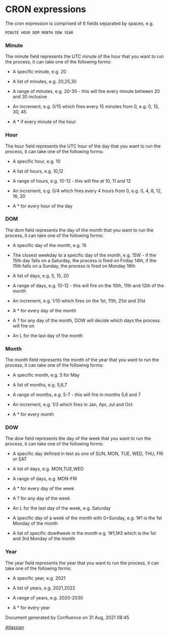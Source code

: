 CRON expressions
================

The cron expression is comprised of 6 fields separated by spaces, e.g.
```
MINUTE HOUR DOM MONTH DOW YEAR
```

### Minute

The minute field represents the UTC minute of the hour that you want to run the process, it can take one of the following forms:

*   A specific minute, e.g. 20
    
*   A list of minutes, e.g. 20,25,30
    
*   A range of minutes, e.g. 20-30 - this will fire every minute between 20 and 30 inclusive
    
*   An increment, e.g. 0/15 which fires every 15 minutes from 0, e.g. 0, 15, 30, 45
    
*   A * if every minute of the hour
    

### Hour

The hour field represents the UTC hour of the day that you want to run the process, it can take one of the following forms:

*   A specific hour, e.g. 10
    
*   A list of hours, e.g. 10,12
    
*   A range of hours, e.g. 10-12 - this will fire at 10, 11 and 12
    
*   An increment, e.g. 0/4 which fires every 4 hours from 0, e.g. 0, 4, 8, 12, 16, 20
    
*   A * for every hour of the day
    

### DOM

The dom field represents the day of the month that you want to run the process, it can take one of the following forms:

*   A specific day of the month, e.g. 15
    
*   The closest weekday to a specific day of the month, e.g. 15W - if the 15th day falls on a Saturday, the process is fired on Friday 14th, if the 15th falls on a Sunday, the process is fired on Monday 16th
    
*   A list of days, e.g. 5, 15, 20
    
*   A range of days, e.g. 10-12 - this will fire on the 10th, 11th and 12th of the month
    
*   An increment, e.g. 1/10 which fires on the 1st, 11th, 21st and 31st
    
*   A * for every day of the month
    
*   A ? for any day of the month, DOW will decide which days the process will fire on
    
*   An L for the last day of the month
    

### Month

The month field represents the month of the year that you want to run the process, it can take one of the following forms:

*   A specific month, e.g. 5 for May
    
*   A list of months, e.g. 5,6,7
    
*   A range of months, e.g. 5-7 - this will fire in months 5,6 and 7
    
*   An increment, e.g. 1/3 which fires in Jan, Apr, Jul and Oct
    
*   A * for every month
    

### DOW

The dow field represents the day of the week that you want to run the process, it can take one of the following forms:

*   A specific day defined in text as one of SUN, MON, TUE, WED, THU, FRI or SAT
    
*   A list of days, e.g. MON,TUE,WED
    
*   A range of days, e.g. MON-FRI
    
*   A * for every day of the week
    
*   A ? for any day of the week
    
*   An L for the last day of the week, e.g. Saturday
    
*   A specific day of a week of the month with 0=Sunday, e.g. 1#1 is the 1st Monday of the month
    
*   A list of specific dow#week in the month e.g. 1#1,1#3 which is the 1st and 3rd Monday of the month
    

### Year

The year field represents the year that you want to run the process, it can take one of the following forms:

*   A specific year, e.g. 2021
    
*   A list of years, e.g. 2021,2022
    
*   A range of years, e.g. 2020-2030
    
*   A * for every year
    

Document generated by Confluence on 31 Aug, 2021 08:45

[Atlassian](http://www.atlassian.com/)